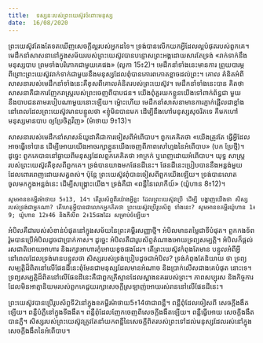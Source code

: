 ```yaml
---
title:  ទស្សនៈរបស់ព្រះយេស៊ូវចំពោះមនុស្ស
date:  16/08/2020
---
```


ព្រះយេស៊ូវតែងតែទតឃើញសេចក្តីល្អរបស់អ្នកដទៃ។ ទ្រង់បានលើកយកអ្វីដែលល្អបំផុតរបស់ពួកគេ។ មេដឹកនាំសាសនានៅក្នុងសម័យរបស់ព្រះយេស៊ូវបានបន្ទោសព្រះអង្គដោយសារតែទ្រង់ «រាក់ទាក់នឹងមនុស្សបាប ព្រមទាំងបរិភោគជាមួយគេផង» (លូកា 15៖2)។ មេដឹកនាំទាំងនេះមានការ ព្រួយបារម្ភ ពីព្រោះព្រះយេស៊ូវរាក់ទាក់ជាមួយនឹងមនុស្សដែលពុំបានគោរពកោតខ្លាចដល់ព្រះ។ គោល គំនិតអំពីសាសនារបស់មេដឹកនាំទាំងនេះគឺខុសពីគោលគំនិតរបស់ព្រះយេស៊ូវ។ មេដឹកនាំទាំងនេះបាន គិតថា សាសនាគឺជាការញែករាស្ត្ររបស់ព្រះចេញពីបាបជន។ យើងពុំគួរយកខ្លួនយើងទៅពាក់ព័ន្ធជា មួយនឹងបាបជនតាមរបៀបណាមួយនោះឡើយ។ ម្ល៉ោះហើយ មេដឹកនាំសាសនាមានការភ្ញាក់ផ្អើលជាខ្លាំង នៅពេលដែលព្រះយេស៊ូវមានបន្ទូលថា «ខ្ញុំមិនបានមក ដើម្បីនឹងហៅមនុស្សសុចរិតទេ គឺមកហៅ មនុស្សមានបាប ឲ្យប្រែចិត្តវិញ» (ម៉ាថាយ 9៖13)។

សាសនារបស់មេដឹកនាំសាសន៍យូដាគឺជាការចៀសពីអំពើបាប។ ពួកគេគិតថា «យើងត្រូវតែ ធ្វើអ្វីដែលអាចធ្វើទៅបាន ដើម្បីអោយយើងអាចរក្សាខ្លួនយើងចេញពីភាពសៅហ្មងនៃអំពើបាប» (បក ប្រែថ្មី)។ ដូច្នេះ ពួកគេបាននៅឆ្ងាយពីមនុស្សដែលពួកគេគិតថា អាក្រក់ ឬពេញដោយអំពើបាប។ យុទ្ធ សាស្ត្ររបស់ព្រះយេស៊ូវគឺខុសពីពួកគេ។ ទ្រង់បានយាងមកផែនដីនេះ។ ផែនដីនេះប្រៀបបាននឹងអន្លង់មួយដែលពោរពេញដោយសត្វពស់។ ប៉ុន្តែ ព្រះយេស៊ូវពុំបានចៀសពីពួកយើងឡើយ។ ទ្រង់បានលោត ចូលមកក្នុងអន្លង់នេះ ដើម្បីសង្គ្រោះយើង។ ទ្រង់គឺជា «ពន្លឺនៃលោកីយ៍» (យ៉ូហាន 8៖12)។

`សូមអានខគម្ពីរម៉ាថាយ 5៖13, 14។ តើរូបស័ព្ទពីរយ៉ាងអ្វីខ្លះ ដែលព្រះយេស៊ូវប្រើ ដើម្បី បង្ហាញយើងថា សិស្សរបស់ទ្រង់ជាអ្នកណា? តើហេតុអ្វីបានជាលោកអ្នកគិតថា ព្រះយេស៊ូវប្រើរូបស័ព្ទ ទាំងនេះ? សូមអានខគម្ពីរយ៉ូហាន 1៖9; យ៉ូហាន 12៖46 និងភីលីព 2៖15ផងដែរ សម្រាប់ចំឡើយ។`

អំបិលគឺជារបស់សំខាន់បំផុតនៅក្នុងសម័យនៃព្រះគម្ពីរសញ្ញាថ្មី។ អំបិលមានតម្លៃជាទីបំផុត។ ពួកកងទ័ពរ៉ូមបានប្រើអំបិលដូចជាប្រាក់កាស។ ដូច្នេះ អំបិលគឺជារូបស័ព្ទតំណាងអោយទ្រព្យសម្បត្តិ។ អំបិលក៏ផ្តល់រសជាតិអោយអាហារ និងរក្សាអាហារកុំអោយខូចផងដែរ។ តើព្រះយេស៊ូវកំពុងតែមាន បន្ទូលអំពីអ្វី នៅពេលដែលទ្រង់មានបន្ទូលថា សិស្សរបស់ទ្រង់ប្រៀបដូចជាអំបិល? ទ្រង់កំពុងតែនិយាយ ថា ទ្រព្យសម្បត្តិដ៏ពិតនៅលើផែនដីនេះពុំមែនជាមនុស្សដែលមានអំណាច និងប្រាក់លើសជាងគេបំផុត នោះទេ។ ទ្រព្យសម្បត្តិដ៏ពិតនៅលើផែនដីនេះគឺជាពួកគ្រីស្ទានដែលស្អាងនគររបស់ព្រះ។ ភាពសប្បុរស និងកិច្ចការដែលមិនអាត្មានិយមរបស់ពួកគេជួយរក្សាសេចក្តីស្រឡាញ់អោយរស់រាននៅលើផែនដីនេះ។

ព្រះយេស៊ូវបានប្រើរូបស័ព្ទទី2នៅក្នុងខគម្ពីរម៉ាថាយ5៖14ថាជាពន្លឺ។ ពន្លឺពុំដែលចៀសពី សេចក្តីងងឹតឡើយ។ ពន្លឺបំភ្លឺនៅក្នុងទីងងឹត។ ពន្លឺពុំដែលញែកចេញពីសេចក្តីងងឹតឡើយ។ ពន្លឺធ្វើអោយ សេចក្តីងងឹតបានភ្លឺ។ សិស្សរបស់ព្រះយេស៊ូវត្រូវតែនាំយកពន្លឺនៃសេចក្តីពិតរបស់ព្រះទៅដល់មនុស្សដែលរស់នៅក្នុងសេចក្តីងងឹតនៃអំពើបាប។